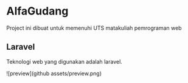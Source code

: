 # AlfaGudang

Project ini dibuat untuk memenuhi UTS matakuliah pemrograman web

## Laravel

Teknologi web yang digunakan adalah laravel.

![preview](github assets/preview.png)
